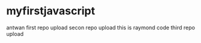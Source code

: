 # myfirstjavascript

antwan first repo upload
secon repo upload
this is raymond code
third repo upload
